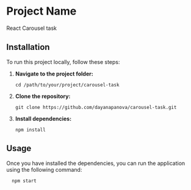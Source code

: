 # Project Name

React Carousel task

## Installation

To run this project locally, follow these steps:

1. **Navigate to the project folder:**

   ```
   cd /path/to/your/project/carousel-task
   ```

2. **Clone the repository:**

   ```
   git clone https://github.com/dayanapanova/carousel-task.git
   ```

3. **Install dependencies:**
   ```
   npm install
   ```

## Usage

Once you have installed the dependencies, you can run the application using the following command:

```
  npm start
```

